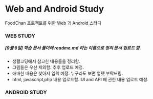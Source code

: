 # Web and Android Study
FoodChan 프로젝트를 위한 Web 과 Android 스터디

### WEB STUDY

##### [9월 9일] 학습 문서 폴더에 readme.md 라는 이름으로 정리 문서 업로드 함. 

- 생활코딩에서 참고한 내용들을 정리함.
- 그림들은 우선 제외함. 추후 업로드 예정.
- 애매한 내용은 찾아서 입력 예정. 누구라도 보면 업뎃 부탁드림.
- html, javascript,php 내용 업로드함. UI and API 에 관한 내용 업로드 예정.

### ANDROID STUDY

